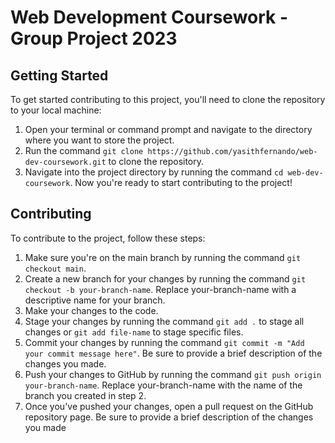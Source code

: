 # Web Development Coursework - Group Project 2023

## Getting Started
To get started contributing to this project, you'll need to clone the repository to your local machine:

1. Open your terminal or command prompt and navigate to the directory where you want to store the project.
2. Run the command `git clone https://github.com/yasithfernando/web-dev-coursework.git` to clone the repository.
3. Navigate into the project directory by running the command `cd web-dev-coursework`.
Now you're ready to start contributing to the project!

## Contributing
To contribute to the project, follow these steps:

1. Make sure you're on the main branch by running the command `git checkout main`.
2. Create a new branch for your changes by running the command `git checkout -b your-branch-name`. Replace your-branch-name with a descriptive name for your branch.
3. Make your changes to the code.
4. Stage your changes by running the command `git add .` to stage all changes or `git add file-name` to stage specific files.
5. Commit your changes by running the command `git commit -m "Add your commit message here"`. Be sure to provide a brief description of the changes you made.
6. Push your changes to GitHub by running the command `git push origin your-branch-name`. Replace your-branch-name with the name of the branch you created in step 2.
7. Once you've pushed your changes, open a pull request on the GitHub repository page. Be sure to provide a brief description of the changes you made
